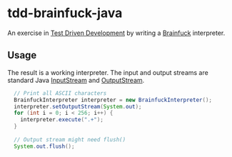# tdd-brainfuck-java
An exercise in [Test Driven Development](https://en.wikipedia.org/wiki/Test-driven_development) by writing a [Brainfuck](https://en.wikipedia.org/wiki/Brainfuck) interpreter.

## Usage
The result is a working interpreter. The input and output streams are standard Java [InputStream](https://docs.oracle.com/javase/8/docs/api/java/io/InputStream.html) and [OutputStream](https://docs.oracle.com/javase/8/docs/api/java/io/OutputStream.html).

```java
  // Print all ASCII characters
  BrainfuckInterpreter interpreter = new BrainfuckInterpreter();
  interpreter.setOutputStream(System.out);
  for (int i = 0; i < 256; i++) {
    interpreter.execute(".+");
  }
  
  // Output stream might need flush()
  System.out.flush();
```
